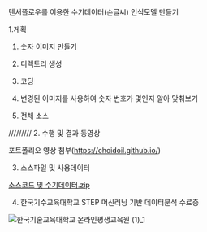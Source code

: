 텐서플로우를 이용한 수기데이터(손글씨) 인식모델 만들기 

1.계획

1. 숫자 이미지 만들기

2. 디렉토리 생성

3. 코딩

4. 변경된 이미지를 사용하여 숫자 번호가 몇인지 알아 맞춰보기

5. 전체 소스





/////////
2. 수행 및 결과 동영상

포트폴리오 영상 첨부(https://choidoil.github.io/)


3. 소스파일 및 사용데이터


[소스코드 및 수기데이터.zip](https://github.com/Choidoil/Choidoil.github.io/files/10037356/default.zip)


4. 한국기수교육대학교 STEP 머신러닝 기반 데이터분석 수료증




![한국기술교육대학교 온라인평생교육원 (1)_1](https://user-images.githubusercontent.com/117959845/202607296-afd8943a-13b4-4d0c-93b2-4ac7ec14473b.png)

